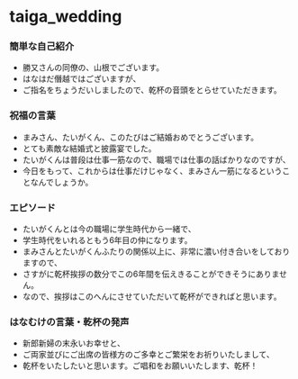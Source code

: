 # taiga_wedding

### 簡単な自己紹介
* 勝又さんの同僚の、山根でございます。
* はなはだ僭越ではございますが、
* ご指名をちょうだいしましたので、乾杯の音頭をとらせていただきます。

### 祝福の言葉
* まみさん、たいがくん、このたびはご結婚おめでとうございます。
* とても素敵な結婚式と披露宴でした。
* たいがくんは普段は仕事一筋なので、職場では仕事の話ばかりなのですが、
* 今日をもって、これからは仕事だけじゃなく、まみさん一筋になるということなんでしょうか。

### エピソード
* たいがくんとは今の職場に学生時代から一緒で、
* 学生時代をいれるともう6年目の仲になります。
* まみさんとたいがくんふたりの関係以上に、非常に濃い付き合いをしておりますので、
* さすがに乾杯挨拶の数分でこの6年間を伝えきることができそうにありません。
* なので、挨拶はこのへんにさせていただいて乾杯ができればと思います。

### はなむけの言葉・乾杯の発声
* 新郎新婦の末永いお幸せと、
* ご両家並びにご出席の皆様方のご多幸とご繁栄をお祈りいたしまして、
* 乾杯をいたしたいと思います。ご唱和をお願いいたします、乾杯！
